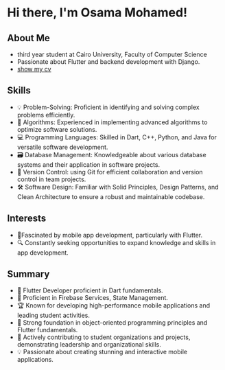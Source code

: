 # Hi there, I'm Osama Mohamed!

## About Me
- third year student at Cairo University, Faculty of Computer Science
- Passionate about Flutter and backend development with Django.
- [show my cv](https://1drv.ms/w/c/a2b0ded26588d6c7/Eb_g4m7XZHRAlJNxnVxD0HoBaK1xQefA3Ars6MywO1ABUA?e=sMaGSh)

## Skills
- 💡 Problem-Solving: Proficient in identifying and solving complex problems efficiently.
- 🧠 Algorithms: Experienced in implementing advanced algorithms to optimize software solutions.
- 💻 Programming Languages: Skilled in Dart, C++, Python, and Java for versatile software development.
- 🗃️ Database Management: Knowledgeable about various database systems and their application in software projects.
- 🔄 Version Control:  using Git for efficient collaboration and version control in team projects.
- 🛠️ Software Design: Familiar with Solid Principles, Design Patterns, and Clean Architecture to ensure a robust and maintainable codebase.
## Interests
- 📱Fascinated by mobile app development, particularly with Flutter.
- 🔍 Constantly seeking opportunities to expand knowledge and skills in app development.
## Summary
- 🚀  Flutter Developer proficient in Dart fundamentals.
- 🔧 Proficient in Firebase Services, State Management.
- 🏆 Known for developing high-performance mobile applications and leading student activities.
- 🧠 Strong foundation in object-oriented programming principles and Flutter fundamentals.
- 🤝 Actively contributing to student organizations and projects, demonstrating leadership and organizational skills.
- 💡 Passionate about creating stunning and interactive mobile applications.
